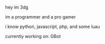 hey im 3dg

im a programmer and a pro gamer


i know python, javascript, php, and some luau


currently working on:
GBot
